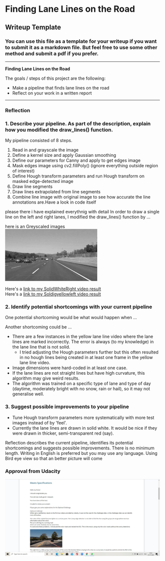 # **Finding Lane Lines on the Road** 

## Writeup Template

### You can use this file as a template for your writeup if you want to submit it as a markdown file. But feel free to use some other method and submit a pdf if you prefer.

---

**Finding Lane Lines on the Road**

The goals / steps of this project are the following:
* Make a pipeline that finds lane lines on the road
* Reflect on your work in a written report


[//]: # (Image References)

[image1]: ./examples/grayscale.jpg "Grayscale"

---

### Reflection

### 1. Describe your pipeline. As part of the description, explain how you modified the draw_lines() function.

My pipeline consisted of 8 steps.  
1. Read in and grayscale the image
2. Define a kernel size and apply Gaussian smoothing
3. Define our parameters for Canny and apply to get edges image
4. Mask edges image using cv2.fillPoly() (ignore everything outside region of interest)
5. Define Hough transform parameters and run Hough transform on masked edge-detected image
6. Draw line segments
7. Draw lines extrapolated from line segments
8. Combine line image with original image to see how accurate the line annotations are.Have a look in code itself 

please there i have explained everythnig with detail
In order to draw a single line on the left and right lanes, I modified the draw_lines() function by ...

here is an Greyscaled images <br>
![alt text][image1]

Here's a [link to my SolidWhiteRight video result](./test_videos_output/solidWhiteRight.mp4)</br>
Here's a [link to my Soldigyellowleft video result](./test_videos_output/solidYellowLeft.mp4)</br>

### 2. Identify potential shortcomings with your current pipeline


One potential shortcoming would be what would happen when ... 

Another shortcoming could be ...
* There are a few instances in the yellow lane line video where the lane lines are marked incorrectly. The error is always (to my knowledge) in the lane line that is not solid.
    * I tried adjusting the Hough parameters further but this often resulted in no hough lines being created in at least one frame in the yellow lane line video.
* Image dimensions were hard-coded in at least one case.
* If the lane lines are not straight lines but have high curvature, this algorithm may give weird results.
* The algorithm was trained on a specific type of lane and type of day (daytime, moderately bright with no snow, rain or hail), so it may not generalise well.

### 3. Suggest possible improvements to your pipeline

* Tune Hough transform parameters more systematically with more test images instead of by 'feel'.
* Currently the lane lines are drawn in solid white. It would be nice if they were drawn in thicker, semi-transparent red (say).

Reflection describes the current pipeline, identifies its potential shortcomings and suggests possible improvements. There is no minimum length. Writing in English is preferred but you may use any language.
Using Bird eye view so that an better picture will come

### Approval from Udacity
[Approved]: ./Files/Approved.jpg "Approval"

![alt text][Approved]
